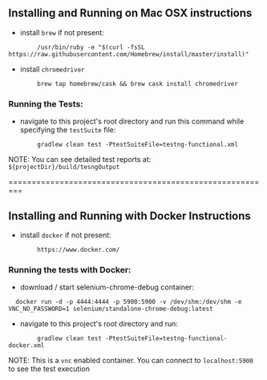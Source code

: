 ## Installing and Running on Mac OSX instructions


* install ```brew``` if not present:

```
        /usr/bin/ruby -e "$(curl -fsSL https://raw.githubusercontent.com/Homebrew/install/master/install)"
```
 
* install ```chromedriver``` 

```
        brew tap homebrew/cask && brew cask install chromedriver
```

### Running the Tests: 

* navigate to this project's root directory and run this command while specifying the `testSuite` file: 
``` 
        gradlew clean test -PtestSuiteFile=testng-functional.xml
```
NOTE: You can see detailed test reports at: ```${projectDir}/build/tesngOutput```

=========================================================
## Installing and Running with Docker Instructions


* install ```docker``` if not present:

```
        https://www.docker.com/
```

### Running the tests with Docker: 

* download / start selenium-chrome-debug container: 
``` 
  docker run -d -p 4444:4444 -p 5900:5900 -v /dev/shm:/dev/shm -e VNC_NO_PASSWORD=1 selenium/standalone-chrome-debug:latest
```

* navigate to this project's root directory and run: 
``` 
        gradlew clean test -PtestSuiteFile=testng-functional-docker.xml
```
NOTE: This is a ```vnc``` enabled container. You can connect to  ```localhost:5900``` to see the test execution